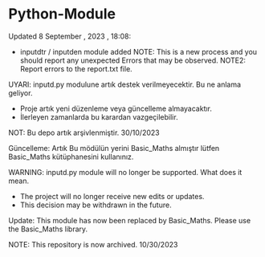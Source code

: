 # Python-Module

Updated 8 September , 2023 , 18:08:

* inputdtr / inputden module added
NOTE: This is a new process and you should report any unexpected Errors that may be observed.
NOTE2: Report errors to the report.txt file.

UYARI: inputd.py modulune artık destek verilmeyecektir. Bu ne anlama geliyor.
 * Proje artık yeni düzenleme veya güncelleme almayacaktır.
* İlerleyen zamanlarda bu karardan vazgeçilebilir.

NOT: Bu depo artık arşivlenmiştir. 30/10/2023

Güncelleme: Artık Bu mödülün yerini Basic_Maths almıştır lütfen Basic_Maths kütüphanesini kullanınız.

WARNING: inputd.py module will no longer be supported. What does it mean.
 * The project will no longer receive new edits or updates.
* This decision may be withdrawn in the future.

Update: This module has now been replaced by Basic_Maths. Please use the Basic_Maths library.

NOTE: This repository is now archived. 10/30/2023

